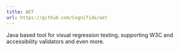 ```yaml
---
title: AET
url: https://github.com/Cognifide/aet
---
```


Java based tool for visual regression testing, supporting W3C and accessibility validators and even more.
